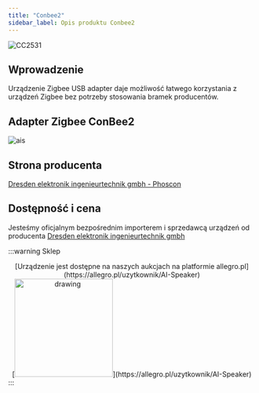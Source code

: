 ```yaml
---
title: "Conbee2"
sidebar_label: Opis produktu Conbee2
---
```


![CC2531](/img/en/iot/ais_con_bee2.jpg)

## Wprowadzenie

Urządzenie Zigbee USB adapter daje możliwość łatwego korzystania z urządzeń Zigbee bez potrzeby stosowania bramek producentów.

## Adapter Zigbee ConBee2

![ais](/img/en/iot/work-with-ais.png)

## Strona producenta

[Dresden elektronik ingenieurtechnik gmbh - Phoscon](https://phoscon.de/en/conbee2/)

## Dostępność i cena

Jesteśmy oficjalnym bezpośrednim importerem i sprzedawcą urządzeń od producenta [Dresden elektronik ingenieurtechnik gmbh](https://www.dresden-elektronik.com/)

:::warning Sklep
<center>
[Urządzenie jest dostępne na naszych aukcjach na platformie allegro.pl](https://allegro.pl/uzytkownik/AI-Speaker)
<br/>
[<img src="/img/allegro.png" alt="drawing" width="200"/>](https://allegro.pl/uzytkownik/AI-Speaker)
</center>
:::
